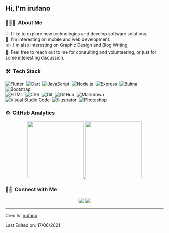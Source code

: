 <h2>Hi, I'm irufano</h2>

<!-- ## 👋 &nbsp;Hey there! I'm Irufano -->

### 👨🏻‍💻 &nbsp;About Me

💡 &nbsp;I like to explore new technologies and develop software solutions.\
🌱 &nbsp;I'm interesting on mobile and web development.\
✍️ &nbsp;I'm also interesting on Graphic Design and Blog Writing.\
💬 &nbsp;Feel free to reach out to me for consulting and volunteering, or just for some interesting discussion.
<!-- ✉️ &nbsp;You can shoot me an email at irfanhidayatms@gmail.com! I'll try to respond as soon as I can.
 -->
### 🛠 &nbsp;Tech Stack

![Flutter](https://img.shields.io/badge/-Flutter-05122A?style=flat&logo=flutter&logoColor=03a9f4)&nbsp;
![Dart](https://img.shields.io/badge/-Dart-05122A?style=flat&logo=dart&logoColor=00e5ff)&nbsp;
![JavaScript](https://img.shields.io/badge/-JavaScript-05122A?style=flat&logo=javascript)&nbsp;
![Node.js](https://img.shields.io/badge/-Node.js-05122A?style=flat&logo=node.js)&nbsp;
![Express](https://img.shields.io/badge/-Express-05122A?style=flat&logo=express)&nbsp;
![Bulma](https://img.shields.io/badge/-Bulma-05122A?style=flat&logo=bulma)&nbsp;
![Bootstrap](https://img.shields.io/badge/-Bootstrap-05122A?style=flat&logo=bootstrap&logoColor=563D7C)\
![HTML](https://img.shields.io/badge/-HTML-05122A?style=flat&logo=HTML5)&nbsp;
![CSS](https://img.shields.io/badge/-CSS-05122A?style=flat&logo=CSS3&logoColor=1572B6)&nbsp;
![Git](https://img.shields.io/badge/-Git-05122A?style=flat&logo=git)&nbsp;
![GitHub](https://img.shields.io/badge/-GitHub-05122A?style=flat&logo=github)&nbsp;
![Markdown](https://img.shields.io/badge/-Markdown-05122A?style=flat&logo=markdown)\
![Visual Studio Code](https://img.shields.io/badge/-Visual%20Studio%20Code-05122A?style=flat&logo=visual-studio-code&logoColor=007ACC)&nbsp;
![Illustrator](https://img.shields.io/badge/-Illustrator-05122A?style=flat&logo=adobe-illustrator)&nbsp;
![Photoshop](https://img.shields.io/badge/-Photoshop-05122A?style=flat&logo=adobe-photoshop)&nbsp;
<!-- ![React](https://img.shields.io/badge/-React-05122A?style=flat&logo=react)&nbsp; -->

### ⚙️ &nbsp;GitHub Analytics

<p align="center">
<a href="https://github.com/irufano">
  <img height="180em" src="https://github-readme-stats-eight-theta.vercel.app/api?username=irufano&show_icons=true&theme=algolia&include_all_commits=true&count_private=true"/>
  <img height="180em" src="https://github-readme-stats-eight-theta.vercel.app/api/top-langs/?username=irufano&layout=compact&langs_count=8&theme=algolia"/>
</a>
</p>

### 🤝🏻 &nbsp;Connect with Me

<p align="center">
<a href="https://www.irufano.com"><img src="https://img.shields.io/badge/-irufano.com-3423A6?style=flat&logo=Google-Chrome&logoColor=white"/></a>
<a href="https://www.linkedin.com/in/muhammad-irfan-hidayat-8b548b169/"><img src="https://img.shields.io/badge/-irufano-3423A6?style=flat&logo=Linkedin&logoColor=white"/></a>
<!-- <a href="mailto:irfanhidayatms@gmail.com"><img src="https://img.shields.io/badge/-irufano mail-3423A6?style=flat&logo=Gmail&logoColor=white"/></a> -->
</p>

-----
Credits: [irufano](https://github.com/irufano)

Last Edited on: 17/06/2021
